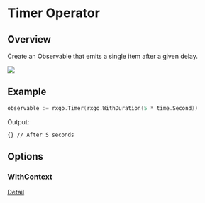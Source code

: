 # Timer Operator

## Overview

Create an Observable that emits a single item after a given delay.

![](http://reactivex.io/documentation/operators/images/timer.png)

## Example

```go
observable := rxgo.Timer(rxgo.WithDuration(5 * time.Second))
```

Output:

```
{} // After 5 seconds
```

## Options

### WithContext

[Detail](options.md#withcontext)